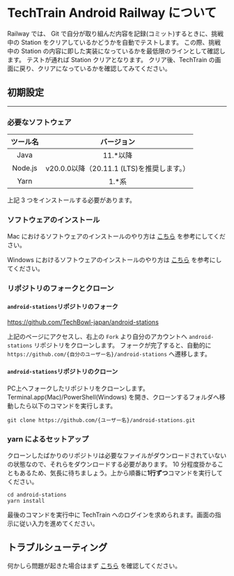 # TechTrain Android Railway について

Railway では、 Git で自分が取り組んだ内容を記録(コミット)するときに、挑戦中の Station をクリアしているかどうかを自動でテストします。
この際、挑戦中の Station の内容に即した実装になっているかを最低限のラインとして確認します。
テストが通れば Station クリアとなります。 クリア後、TechTrain の画面に戻り、クリアになっているかを確認してみてください。

## 初期設定
****
### 必要なソフトウェア

|  ツール名   |              バージョン              |
|:-------:|:-------------------------------:|
|  Java   |             11.*以降              |
| Node.js | v20.0.0以降（20.11.1 (LTS)を推奨します。） |
|  Yarn   |              1.*系               |

上記 3 つをインストールする必要があります。

### ソフトウェアのインストール

Mac におけるソフトウェアのインストールのやり方は [こちら](./SETUP_MAC.md) を参考にしてください。

Windows におけるソフトウェアのインストールのやり方は [こちら](./SETUP_WINDOWS.md) を参考にしてください。

### リポジトリのフォークとクローン

#### `android-stations`リポジトリのフォーク

https://github.com/TechBowl-japan/android-stations

上記のページにアクセスし、右上の `Fork` より自分のアカウントへ `android-stations` リポジトリをクローンします。
フォークが完了すると、自動的に `https://github.com/{自分のユーザー名}/android-stations` へ遷移します。

#### `android-stations`リポジトリのクローン

PC上へフォークしたリポジトリをクローンします。
Terminal.app(Mac)/PowerShell(Windows) を開き、クローンするフォルダへ移動したら以下のコマンドを実行します。

```shell
git clone https://github.com/{ユーザー名}/android-stations.git
```

### yarn によるセットアップ

クローンしたばかりのリポジトリは必要なファイルがダウンロードされていないの状態なので、それらをダウンロードする必要があります。
10 分程度掛かることもあるため、気長に待ちましょう。上から順番に**1行ずつ**コマンドを実行してください。

```shell
cd android-stations
yarn install
```

最後のコマンドを実行中に TechTrain へのログインを求められます。画面の指示に従い入力を進めてください。

## トラブルシューティング

何かしら問題が起きた場合はまず [こちら](./TROUBLESHOOTING.md) を確認してください。
